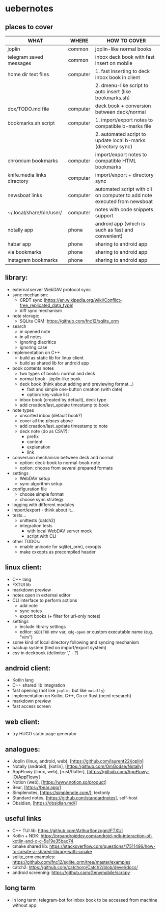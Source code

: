 # uebernotes

## places to cover

| WHAT                        | WHERE    | HOW TO COVER                                                             |
| ---                         | ---      | ---                                                                      |
| joplin                      | common   | joplin-like normal books                                                 |
| telegram saved messages     | common   | inbox deck book with fast insert on mobile                               |
| home dir text files         | computer | 1. fast inserting to deck inbox book in client                           |
|                             |          | 2. dmenu-like script to auto insert (like bookmarks.sh)                  |
| dox/TODO.md file            | computer | deck book + conversion between deck/normal                               |
| bookmarks.sh script         | computer | 1. import/export notes to compatible b-marks file                        |
|                             |          | 2. automated script to update local b-marks (directory sync)             |
| chromium bookmarks          | computer | import/export notes to compatible HTML bookmarks                         |
| knife.media links directory | computer | import/export + directory sync                                           |
| newsboat links              | computer | automated script with cli on computer to add note executed from newsboat |
| ~/.local/share/bin/user/    | computer | notes with code snippets support                                         |
| notally app                 | phone    | android app (which is such as fast and convenient)                       |
| habar app                   | phone    | sharing to android app                                                   |
| via bookmarks               | phone    | sharing to android app                                                   |
| instagram bookmarks         | phone    | sharing to android app                                                   |

## library:
+ external server WebDAV protocol sync
+ sync mechanism:
    - CRDT sync (https://en.wikipedia.org/wiki/Conflict-free_replicated_data_type)
    - diff sync mechanism
+ note storage:
    - SQLite ORM: https://github.com/fnc12/sqlite_orm
+ search
    - in opened note
    - in all notes
    - ignoring diacritics
    - ignoring case
+ implementation on C++
    - build as static lib for linux client
    - build as shared lib for android app
+ book contents notes
    - two types of books: normal and deck
    - normal book - joplin-like book
    - deck book (think about adding and previewing format...)
        + fast and simple one-button creation (with date)
        + option: key-value list
    - inbox book (created by default), deck type
    - add creation/last_update timestamp to book
+ note types
    - unsorted inbox (default book?)
    - cover all the *places* above
    - add creation/last_update timestamp to note
    - deck note (do as CSV?):
        + prefix
        + content
        + explanation
        + link
+ conversion mechanism between deck and normal
    - option: deck-book to normal-book-note
    - option: choose from several prepared formats
+ settings
    - WebDAV setup
    - sync algorithm setup
+ configuration file
    - choose simple format
    - choose sync strategy
+ logging with different modules
+ import/export - think about it...
+ tests...
    - unittests (catch2)
    - integration tests
        + with local WebDAV server mock
        + script with CLI
+ other TODOs:
    - enable unicode for sqlite(_orm), cxxopts
    - make cxxopts as precompiled header


## linux client:
+ C++ lang
+ FXTUI lib
+ markdown preview
+ notes open in external editor
+ CLI interface to perform actions
    - add note
    - sync notes
    - export books (+ filter for url-only notes)
+ settings
    - include library settings
    - editor: `$EDITOR` env var, `xdg-open` or custom executable name (e.g. "vim")
+ some kind of local directory following and syncing mechanism
+ backup system (tied on import/export system)
+ csv in deckbook (delimiter '\,' - ?)

## android client:
+ Kotlin lang
+ C++ shared lib integration
+ fast opening (not like `joplin`, but like `notally`)
+ implementation on Kotlin, C++, Go or Rust (need research)
+ markdown preview
+ fast access screen

## web client:
+ try HUGO static page generator

## analogues:
+ Joplin (linux, android, web), [https://github.com/laurent22/joplin]
+ Notally (android), [kotlin], [https://github.com/OmGodse/Notally]
+ AppFlowy (linux, web), [rust/flutter], [https://github.com/AppFlowy-IO/AppFlowy]
+ Notion (web), [https://www.notion.so/product]
+ Bear, [https://bear.app/]
+ Simplenotes, [https://simplenote.com/], textonly
+ Standard notes, [https://github.com/standardnotes], self-host
+ Obsidian, [https://obsidian.md/]

## useful links
+ C++ TUI lib: https://github.com/ArthurSonzogni/FTXUI
+ Kotlin + NDK: https://proandroiddev.com/android-ndk-interaction-of-kotlin-and-c-c-5e19e35bac74
+ cmake shared lib: https://stackoverflow.com/questions/17511496/how-to-create-a-shared-library-with-cmake
+ sqlite_orm examples: https://github.com/fnc12/sqlite_orm/tree/master/examples
+ catch2: https://github.com/catchorg/Catch2/blob/devel/docs/
+ android screening: https://github.com/Genymobile/scrcpy

## long term
+ in long term: telegram-bot for inbox book to be accessed from machine without app
